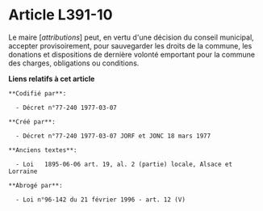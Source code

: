 # Article L391-10

Le maire [*attributions*] peut, en vertu d'une décision du conseil municipal, accepter provisoirement, pour sauvegarder les
droits de la commune, les donations et dispositions de dernière volonté emportant pour la commune des charges, obligations ou
conditions.

**Liens relatifs à cet article**

	**Codifié par**:

	  - Décret n°77-240 1977-03-07

	**Créé par**:

	  - Décret n°77-240 1977-03-07 JORF et JONC 18 mars 1977

	**Anciens textes**:

	  - Loi   1895-06-06 art. 19, al. 2 (partie) locale, Alsace et Lorraine

	**Abrogé par**:

	  - Loi n°96-142 du 21 février 1996 - art. 12 (V)
